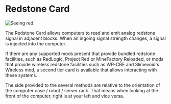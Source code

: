 # Redstone Card

![Seeing red.](oredict:oc:redstoneCard1)

The Redstone Card allows computers to read and emit analog redstone signal in adjacent blocks. When an ingoing signal strength changes, a signal is injected into the computer.

If there are any supported mods present that provide bundled redstone facilities, such as RedLogic, Project Red or MineFactory Reloaded, or mods that provide wireless redstone facilities such as WR-CBE and Slimevoid's Wireless mod, a second tier card is available that allows interacting with these systems.

The side provided to the several methods are relative to the orientation of the computer case / robot / server rack. That means when looking at the front of the computer, right is at your left and vice versa.
